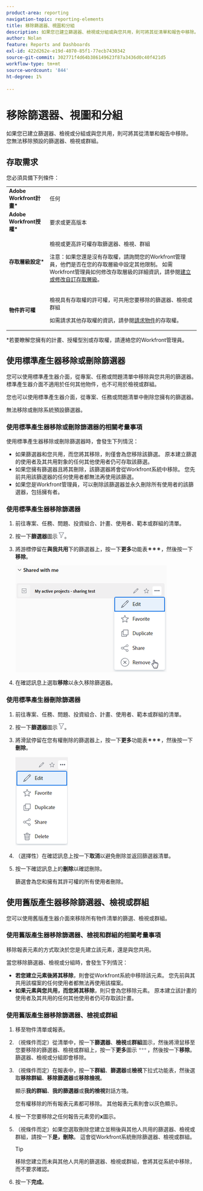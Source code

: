```yaml
---
product-area: reporting
navigation-topic: reporting-elements
title: 移除篩選器、視圖和分組
description: 如果您已建立篩選器、檢視或分組或與您共用，則可將其從清單和報告中移除。 您無法移除預設的篩選器、檢視或群組。
author: Nolan
feature: Reports and Dashboards
exl-id: 422d262e-e19d-4070-85f1-77ecb7430342
source-git-commit: 302771f4d64b386149623f87a3436d0c40f421d5
workflow-type: tm+mt
source-wordcount: '844'
ht-degree: 1%

---
```


# 移除篩選器、視圖和分組

如果您已建立篩選器、檢視或分組或與您共用，則可將其從清單和報告中移除。 您無法移除預設的篩選器、檢視或群組。

## 存取需求

您必須具備下列條件：

<table style="table-layout:auto"> 
 <col> 
 </col> 
 <col> 
 </col> 
 <tbody> 
  <tr> 
   <td role="rowheader"><strong>Adobe Workfront計畫*</strong></td> 
   <td> <p>任何 </p> </td> 
  </tr> 
  <tr> 
   <td role="rowheader"><strong>Adobe Workfront授權*</strong></td> 
   <td> <p>要求或更高版本</p> </td> 
  </tr> 
  <tr> 
   <td role="rowheader"><strong>存取層級設定*</strong></td> 
   <td> <p>檢視或更高許可權存取篩選器、檢視、群組</p> <p>注意：如果您還是沒有存取權，請詢問您的Workfront管理員，他們是否在您的存取層級中設定其他限制。 如需Workfront管理員如何修改存取層級的詳細資訊，請參閱<a href="../../../administration-and-setup/add-users/configure-and-grant-access/create-modify-access-levels.md" class="MCXref xref">建立或修改自訂存取層級</a>。</p> </td> 
  </tr> 
  <tr> 
   <td role="rowheader"><strong>物件許可權</strong></td> 
   <td> <p>檢視具有存取權的許可權，可共用您要移除的篩選器、檢視或群組</p> <p>如需請求其他存取權的資訊，請參閱<a href="../../../workfront-basics/grant-and-request-access-to-objects/request-access.md" class="MCXref xref">請求物件</a>的存取權。</p> </td> 
  </tr> 
 </tbody> 
</table>

&#42;若要瞭解您擁有的計畫、授權型別或存取權，請連絡您的Workfront管理員。

## 使用標準產生器移除或刪除篩選器

您可以使用標準產生器介面，從專案、任務或問題清單中移除與您共用的篩選器。 標準產生器介面不適用於任何其他物件，也不可用於檢視或群組。

您也可以使用標準產生器介面，從專案、任務或問題清單中刪除您擁有的篩選器。

無法移除或刪除系統預設篩選器。

### 使用標準產生器移除或刪除篩選器的相關考量事項

使用標準產生器移除或刪除篩選器時，會發生下列情況：

* 如果篩選器和您共用，而您將其移除，則僅會為您移除該篩選。 原本建立篩選的使用者及其共用對象的任何其他使用者仍可存取該篩選。
* 如果您擁有篩選器且將其刪除，該篩選器將會從Workfront系統中移除。 您先前共用該篩選器的任何使用者都無法再使用該篩選。
* 如果您是Workfront管理員，可以刪除該篩選器並永久刪除所有使用者的該篩選器，包括擁有者。

### 使用標準產生器移除篩選器

1. 前往專案、任務、問題、投資組合、計畫、使用者、範本或群組的清單。
1. 按一下&#x200B;**篩選器**&#x200B;圖示![篩選器圖示](assets/filter-nwepng.png)。
1. 將游標停留在&#x200B;**與我共用**&#x200B;下的篩選器上，按一下&#x200B;**更多**&#x200B;功能表![更多圖示](assets/more-icon-spectrum.png)，然後按一下&#x200B;**移除**。

   ![移除篩選器](assets/new-filters-more-menu-remove-filter.png)

1. 在確認訊息上選取&#x200B;**移除**&#x200B;以永久移除篩選器。

### 使用標準產生器刪除篩選器

1. 前往專案、任務、問題、投資組合、計畫、使用者、範本或群組的清單。
1. 按一下&#x200B;**篩選器**&#x200B;圖示![篩選器圖示](assets/filter-nwepng.png)。
1. 將滑鼠停留在您有權刪除的篩選器上，按一下&#x200B;**更多**&#x200B;功能表![更多圖示](assets/more-icon-spectrum.png)，然後按一下&#x200B;**刪除**。

   ![刪除篩選器](assets/new-filters-more-menu-options-with-delete.png)

1. （選擇性）在確認訊息上按一下&#x200B;**取消**&#x200B;以避免刪除並返回篩選器清單。
1. 按一下確認訊息上的&#x200B;**刪除**&#x200B;以確認刪除。

   篩選會為您和擁有其許可權的所有使用者刪除。

## 使用舊版產生器移除篩選器、檢視或群組

您可以使用舊版產生器介面來移除所有物件清單的篩選、檢視或群組。

### 使用舊版產生器移除篩選器、檢視和群組的相關考量事項

移除報表元素的方式取決於您是先建立該元素，還是與您共用。

當您移除篩選器、檢視或分組時，會發生下列情況：

* **若您建立元素後將其移除**，則會從Workfront系統中移除該元素。 您先前與其共用該檔案的任何使用者都無法再使用該檔案。
* **如果元素與您共用，而您將其移除**，則只會為您移除元素。 原本建立該計畫的使用者及其共用的任何其他使用者仍可存取該計畫。

### 使用舊版產生器移除篩選器、檢視或群組

1. 移至物件清單或報表。
1. （視條件而定）從清單中，按一下&#x200B;**篩選器**、**檢視**&#x200B;或&#x200B;**群組**&#x200B;圖示，然後將滑鼠移至您要移除的篩選器、檢視或群組上，按一下&#x200B;**更多**&#x200B;圖示![](assets/more-icon.png)，然後按一下&#x200B;**移除**。 篩選器、檢視或分組即會移除。
1. （視條件而定）在報表中，按一下&#x200B;**群組**、**篩選器**&#x200B;或&#x200B;**檢視**&#x200B;下拉式功能表，然後選取&#x200B;**移除群組**、**移除篩選器**&#x200B;或&#x200B;**移除檢視**。

   顯示&#x200B;**我的群組**、**我的篩選器**&#x200B;或&#x200B;**我的檢視**&#x200B;對話方塊。

   您有權移除的所有報表元素都可移除。 其他報表元素則會以灰色顯示。

1. 按一下您要移除之任何報告元素旁的&#x200B;**x**&#x200B;圖示。
1. （視條件而定）如果您選取刪除您建立並稍後與其他人共用的篩選器、檢視或群組，請按一下&#x200B;**是，刪除**。 這會從Workfront系統刪除篩選器、檢視或群組。

   >[!TIP]
   >
   >移除您建立而未與其他人共用的篩選器、檢視或群組，會將其從系統中移除，而不要求確認。

1. 按一下&#x200B;**完成**。

